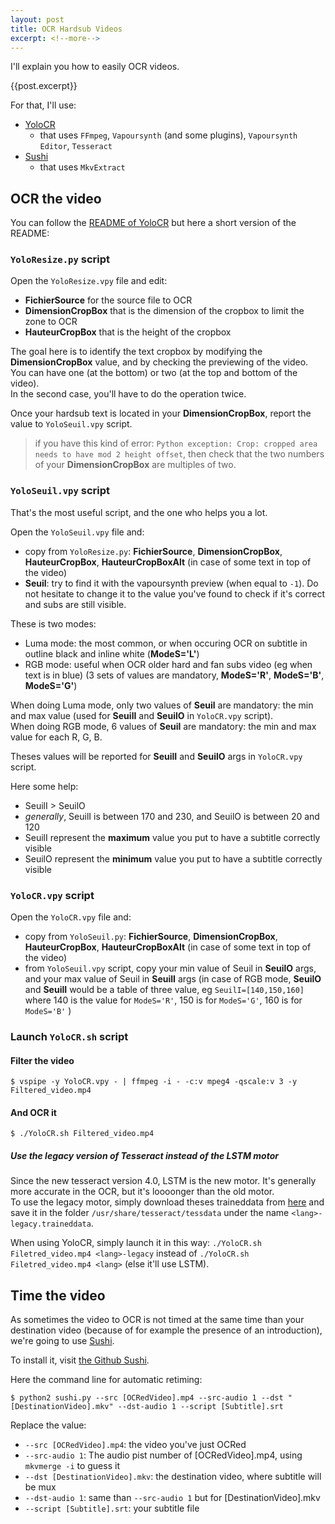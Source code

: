 ```yaml
---
layout: post
title: OCR Hardsub Videos
excerpt: <!--more-->
---
```


I'll explain you how to easily OCR videos.

{{post.excerpt}}

For that, I'll use:
 * [YoloCR](https://git.clapity.eu/Id/YoloCR)
   * that uses `FFmpeg`, `Vapoursynth` (and some plugins), `Vapoursynth Editor`, `Tesseract`
 * [Sushi](https://github.com/tp7/Sushi)
   * that uses `MkvExtract`

## OCR the video

You can follow the [README of YoloCR](https://git.clapity.eu/Id/YoloCR/src/e1b7a03d2c1bcc1adbbc8dd280eed5392553fe11/README_EN.md) but here a short version of the README:

### `YoloResize.py` script

Open the `YoloResize.vpy` file and edit:
  - **FichierSource** for the source file to OCR
  - **DimensionCropBox** that is the dimension of the cropbox to limit the zone to OCR
  - **HauteurCropBox** that is the height of the cropbox

The goal here is to identify the text cropbox by modifying the **DimensionCropBox** value, and by checking the previewing of the video.<br>
You can have one (at the bottom) or two (at the top and bottom of the video).<br>
In the second case, you'll have to do the operation twice.

Once your hardsub text is located in your **DimensionCropBox**, report the value to `YoloSeuil.vpy` script.

> if you have this kind of error: `Python exception: Crop: cropped area needs to have mod 2 height offset`, then check that the two numbers of your **DimensionCropBox** are multiples of two.

### `YoloSeuil.vpy` script

That's the most useful script, and the one who helps you a lot.

Open the `YoloSeuil.vpy` file and:
  - copy from `YoloResize.py`: **FichierSource**, **DimensionCropBox**, **HauteurCropBox**, **HauteurCropBoxAlt** (in case of some text in top of the video)
   - **Seuil**: try to find it with the vapoursynth preview (when equal to `-1`). Do not hesitate to change it to the value you've found to check if it's correct and subs are still visible.

These is two modes:
 - Luma mode: the most common, or when occuring OCR on subtitle in outline black and inline white (**ModeS='L'**)
 - RGB mode: useful when OCR older hard and fan subs video (eg when text is in blue) (3 sets of values are mandatory, **ModeS='R'**, **ModeS='B'**, **ModeS='G'**)

When doing Luma mode, only two values of **Seuil** are mandatory: the min and max value (used for **SeuilI** and **SeuilO** in `YoloCR.vpy` script).<br>
When doing RGB mode, 6 values of **Seuil** are mandatory: the min and max value for each R, G, B.

Theses values will be reported for **SeuilI** and **SeuilO** args in `YoloCR.vpy` script.

Here some help:
 - SeuilI > SeuilO
 - *generally*, SeuilI is between 170 and 230, and SeuilO is between 20 and 120
 - SeuilI represent the **maximum** value you put to have a subtitle correctly visible
 - SeuilO represent the **minimum** value you put to have a subtitle correctly visible

### `YoloCR.vpy` script

Open the `YoloCR.vpy` file and:
  - copy from `YoloSeuil.py`: **FichierSource**, **DimensionCropBox**, **HauteurCropBox**, **HauteurCropBoxAlt** (in case of some text in top of the video)
  - from `YoloSeuil.vpy` script, copy your min value of Seuil in **SeuilO** args, and your max value of Seuil in **SeuilI** args (in case of RGB mode, **SeuilO** and **SeuilI** would be a table of three value, eg `SeuilI=[140,150,160]` where 140 is the value for `ModeS='R'`, 150 is for `ModeS='G'`, 160 is for `ModeS='B'` )

### Launch `YoloCR.sh` script

#### Filter the video

```
$ vspipe -y YoloCR.vpy - | ffmpeg -i - -c:v mpeg4 -qscale:v 3 -y Filtered_video.mp4

```

#### And OCR it

```
$ ./YoloCR.sh Filtered_video.mp4
```

##### Use the legacy version of Tesseract instead of the LSTM motor

Since the new tesseract version 4.0, LSTM is the new motor. It's generally more accurate in the OCR, but it's loooonger than the old motor.<br>
To use the legacy motor, simply download theses traineddata from [here](https://github.com/tesseract-ocr/tessdata/) and save it in the folder `/usr/share/tesseract/tessdata` under the name `<lang>-legacy.traineddata`.

When using YoloCR, simply launch it in this way: `./YoloCR.sh Filetred_video.mp4 <lang>-legacy` instead of `./YoloCR.sh Filetred_video.mp4 <lang>` (else it'll use LSTM).

## Time the video

As sometimes the video to OCR is not timed at the same time than your destination video (because of for example the presence of an introduction), we're going to use [Sushi](https://github.com/tp7/Sushi).

To install it, visit [the Github Sushi](https://github.com/tp7/Sushi/blob/master/README.md#requirements).

Here the command line for automatic retiming:

```
$ python2 sushi.py --src [OCRedVideo].mp4 --src-audio 1 --dst "[DestinationVideo].mkv" --dst-audio 1 --script [Subtitle].srt
```

Replace the value:
 + `--src [OCRedVideo].mp4`: the video you've just OCRed
 + `--src-audio 1`: The audio pist number of [OCRedVideo].mp4, using `mkvmerge -i` to guess it
 + `--dst [DestinationVideo].mkv`: the destination video, where subtitle will be mux
 + `--dst-audio 1`: same than `--src-audio 1` but for [DestinationVideo].mkv
 + `--script [Subtitle].srt`: your subtitle file
